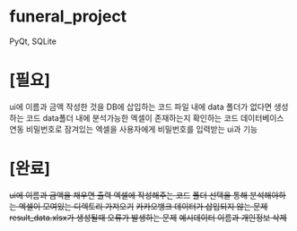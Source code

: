 # funeral_project

PyQt, SQLite

# [필요]
ui에 이름과 금액 작성한 것을 DB에 삽입하는 코드
파일 내에 data 폴더가 없다면 생성하는 코드
data폴더 내에 분석가능한 엑셀이 존재하는지 확인하는 코드
데이터베이스 연동
비밀번호로 잠겨있는 엑셀을 사용자에게 비밀번호를 입력받는 ui과 기능

# [완료]
~~ui에 이름과 금액을 채우면 출력 엑셀에 작성해주는 코드~~
~~폴더 선택을 통해 분석해야하는 엑셀이 모여있는 디렉토리 가져오기~~
~~카카오뱅크 데이터가 삽입되지 않는 문제~~
~~result_data.xlsx가 생성될때 오류가 발생하는 문제~~
~~예시데이터 이름과 개인정보 삭제~~
